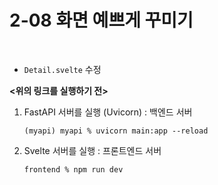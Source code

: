 # 2-08 화면 예쁘게 꾸미기

<br>

- `Detail.svelte` 수정


**<위의 링크를 실행하기 전>**

1. FastAPI 서버를 실행 (Uvicorn) : 백엔드 서버
    ```
    (myapi) myapi % uvicorn main:app --reload
    ```
2. Svelte 서버를 실행 : 프론트엔드 서버
    ```
    frontend % npm run dev
    ```